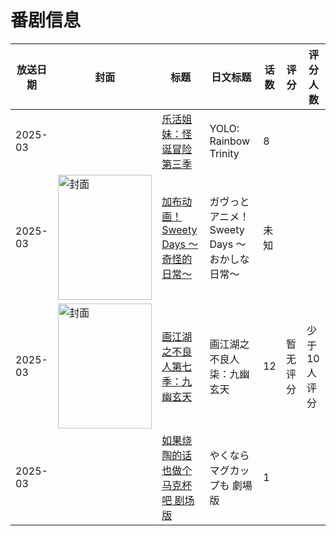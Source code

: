 # 番剧信息

|放送日期|封面|标题|日文标题|话数|评分|评分人数|
|---|---|---|---|---|---|---|
|2025-03||[乐活姐妹：怪诞冒险 第三季](https://bangumi.tv/subject/536356)|YOLO: Rainbow Trinity|8|||
|2025-03|<img src="https://lain.bgm.tv/pic/cover/c/4f/98/540589_cXFjt.jpg" alt="封面" style="width:150px;height:200px;object-fit:cover;">|[加布动画！Sweety Days ～奇怪的日常～](https://bangumi.tv/subject/540589)|ガヴっとアニメ！ Sweety Days ～おかしな日常～|未知|||
|2025-03|<img src="https://lain.bgm.tv/pic/cover/c/66/c5/435075_2wLwJ.jpg" alt="封面" style="width:150px;height:200px;object-fit:cover;">|[画江湖之不良人第七季：九幽玄天](https://bangumi.tv/subject/435075)|画江湖之不良人柒：九幽玄天|12|暂无评分|少于10人评分|
|2025-03||[如果烧陶的话也做个马克杯吧 剧场版](https://bangumi.tv/subject/496945)|やくならマグカップも 劇場版|1|||
